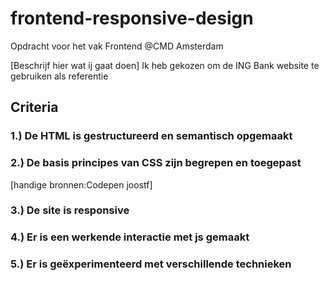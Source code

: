 # frontend-responsive-design
Opdracht voor het vak Frontend @CMD Amsterdam

[Beschrijf hier wat ij gaat doen]
Ik heb gekozen om de ING Bank website te gebruiken als referentie

## Criteria
### 1.) De HTML is gestructureerd en semantisch opgemaakt

### 2.) De basis principes van CSS zijn begrepen en toegepast
[handige bronnen:Codepen joostf]

### 3.) De site is responsive

### 4.) Er is een werkende interactie met js gemaakt

### 5.) Er is geëxperimenteerd met verschillende technieken
